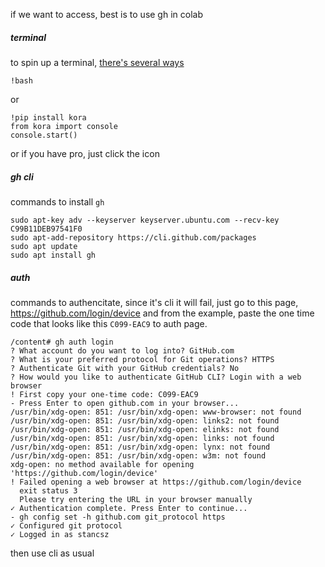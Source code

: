 if we want to access, best is to use gh in colab

##### terminal
to spin up a terminal, [there's several ways](https://stackoverflow.com/questions/59318692/how-can-i-run-shell-terminal-in-google-colab)
```
!bash
```
or
```
!pip install kora
from kora import console
console.start() 
```
or
if you have pro, just click the icon


##### gh cli

commands to install `gh`
```
sudo apt-key adv --keyserver keyserver.ubuntu.com --recv-key C99B11DEB97541F0
sudo apt-add-repository https://cli.github.com/packages
sudo apt update
sudo apt install gh
```


##### auth
commands to authencitate, since it's cli it will fail, just go to this page, 
https://github.com/login/device
and from the example, paste the one time code that looks like this `C099-EAC9` to auth page.
```
/content# gh auth login
? What account do you want to log into? GitHub.com
? What is your preferred protocol for Git operations? HTTPS
? Authenticate Git with your GitHub credentials? No
? How would you like to authenticate GitHub CLI? Login with a web browser
! First copy your one-time code: C099-EAC9
- Press Enter to open github.com in your browser... 
/usr/bin/xdg-open: 851: /usr/bin/xdg-open: www-browser: not found
/usr/bin/xdg-open: 851: /usr/bin/xdg-open: links2: not found
/usr/bin/xdg-open: 851: /usr/bin/xdg-open: elinks: not found
/usr/bin/xdg-open: 851: /usr/bin/xdg-open: links: not found
/usr/bin/xdg-open: 851: /usr/bin/xdg-open: lynx: not found
/usr/bin/xdg-open: 851: /usr/bin/xdg-open: w3m: not found
xdg-open: no method available for opening 'https://github.com/login/device'
! Failed opening a web browser at https://github.com/login/device
  exit status 3
  Please try entering the URL in your browser manually
✓ Authentication complete. Press Enter to continue...
- gh config set -h github.com git_protocol https
✓ Configured git protocol
✓ Logged in as stancsz
```

then use cli as usual